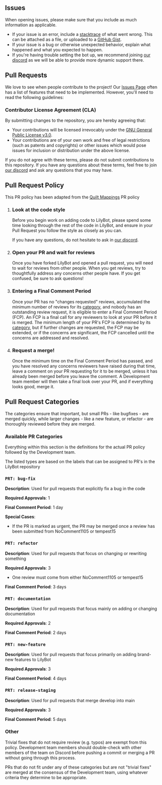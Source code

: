 ## Issues

When opening issues, please make sure that you include as much information as applicable.

* If your issue is an error, include a
  [stacktrace](https://stackoverflow.com/questions/3988788/what-is-a-stack-trace-and-how-can-i-use-it-to-debug-my-application-errors)
  of what went wrong. This can be attached as a file, or uploaded to a [GitHub Gist](https://gist.github.com/).
* If your issue is a bug or otherwise unexpected behavior, explain what happened and what you expected to happen.
* If you're having trouble setting the bot up, we recommend joining [our discord](https://discord.gg/hy2329fcTZ)
  as we will be able to provide more dynamic support there.

## Pull Requests

We love to see when people contribute to the project! Our [Issues Page](https://github.com/IrisShaders/LilyBot/issues)
often has a list of features that need to be implemented. However, you'll need to read the following guidelines:

### Contributor License Agreement (CLA)

By submitting changes to the repository, you are hereby agreeing that:

* Your contributions will be licensed irrevocably under the
  [GNU General Public License v3.0](https://choosealicense.com/licenses/gpl-3.0/).
* Your contributions are of your own work and free of legal restrictions (such as patents and copyrights)
  or other issues which would pose issues for inclusion or distribution under the above license.

If you do not agree with these terms, please do not submit contributions to this repository. If you have any questions
about these terms, feel free to join [our discord](https://discord.gg/hy2329fcTZ)
and ask any questions that you may have.

## Pull Request Policy

This PR policy has been adapted from the
[Quilt Mappings](https://github.com/QuiltMC/quilt-mappings/blob/22w14a/CONTRIBUTING.md#guide-pull-requests) PR policy

1. ### Look at the code style
   Before you begin work on adding code to LilyBot, please spend some time looking through the rest of the code in
   LilyBot, and ensure in your Pull Request you follow the style as closely as you can.

   If you have any questions, do not hesitate to ask in [our discord](https://discord.gg/hy2329fcTZ).

2. ### Open your PR and wait for reviews
   Once you have forked LilyBot and opened a pull request, you will need to wait for reviews from other people. When you
   get reviews, try to thoughtfully address any concerns other people have. If you get confused, be sure to ask
   questions!

3. ### Entering a Final Comment Period
   Once your PR has no "changes requested" reviews, accumulated the minimum number of reviews for its
   [category](#pull-request-categories), and nobody has an outstanding review request, it is eligible to enter a Final
   Comment Period (FCP). An FCP is a final call for any reviewers to look at your PR before it is merged. The minimum
   length of your PR's FCP is determined by its [category](#available-pr-categories), but if further changes are
   requested, the FCP may be extended, or if the concerns are significant, the FCP cancelled until the concerns are
   addressed and resolved.

4. ### Request a merge!
   Once the minimum time on the Final Comment Period has passed, and you have resolved any concerns reviewers have
   raised during that time, leave a comment on your PR requesting for it to be merged, unless it has already been merged
   before you leave the comment. A Development team member will then take a final look over your PR, and if everything
   looks good, merge it.

## Pull Request Categories

The categories ensure that important, but small PRs - like bugfixes - are merged quickly, while larger changes - like a
new feature, or refactor - are thoroughly reviewed before they are merged.

### Available PR Categories

Everything within this section is the definitions for the actual PR policy followed by the Development team.

The listed types are based on the labels that can be assigned to PR's in the LilyBot repository

### `PRT: bug-fix`

**Description**: Used for pull requests that explicitly fix a bug in the code

**Required Approvals**: 1

**Final Comment Period**: 1 day

**Special Cases**:

- If the PR is marked as urgent, the PR may be merged once a review has been submitted from NoComment1105 or tempest15

### `PRT: refactor`

**Description**: Used for pull requests that focus on changing or rewriting something

**Required Approvals**: 3

- One review must come from either NoComment1105 or tempest15

**Final Comment Period**: 3 days

### `PRT: documentation`

**Description**: Used for pull requests that focus mainly on adding or changing documentation

**Required Approvals**: 2

**Final Comment Period**: 2 days

### `PRT: new-feature`

**Description**: Used for pull requests that focus primarily on adding brand-new features to LilyBot

**Required Approvals**: 3

**Final Comment Period**: 4 days

### `PRT: release-staging`

**Description**: Used for pull requests that merge develop into main

**Required Approvals**: 3 

**Final Comment Period**: 5 days

### Other

Trivial fixes that do not require review (e.g. typos) are exempt from this policy. Development team members should
double-check with other members of the team on Discord before pushing a commit or merging a PR without going through
this process.

PRs that do not fit under any of these categories but are not "trivial fixes" are merged at the consensus of the
Development team, using whatever criteria they determine to be appropriate.
